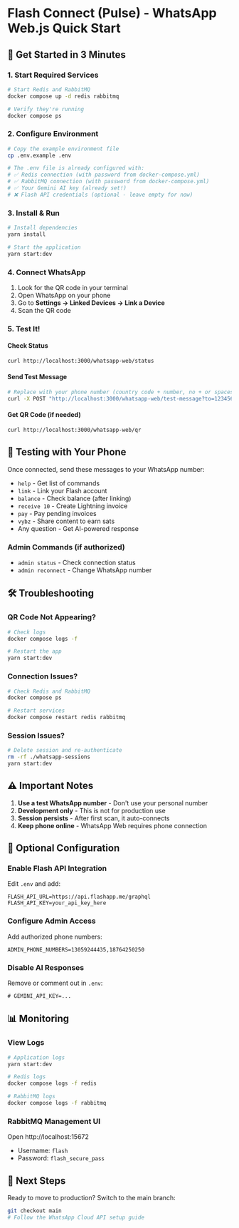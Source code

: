 # Flash Connect (Pulse) - WhatsApp Web.js Quick Start

## 🚀 Get Started in 3 Minutes

### 1. Start Required Services
```bash
# Start Redis and RabbitMQ
docker compose up -d redis rabbitmq

# Verify they're running
docker compose ps
```

### 2. Configure Environment
```bash
# Copy the example environment file
cp .env.example .env

# The .env file is already configured with:
# ✅ Redis connection (with password from docker-compose.yml)
# ✅ RabbitMQ connection (with password from docker-compose.yml)
# ✅ Your Gemini AI key (already set!)
# ❌ Flash API credentials (optional - leave empty for now)
```

### 3. Install & Run
```bash
# Install dependencies
yarn install

# Start the application
yarn start:dev
```

### 4. Connect WhatsApp
1. Look for the QR code in your terminal
2. Open WhatsApp on your phone
3. Go to **Settings → Linked Devices → Link a Device**
4. Scan the QR code

### 5. Test It!

#### Check Status
```bash
curl http://localhost:3000/whatsapp-web/status
```

#### Send Test Message
```bash
# Replace with your phone number (country code + number, no + or spaces)
curl -X POST "http://localhost:3000/whatsapp-web/test-message?to=1234567890&message=Hello from Flash Connect!"
```

#### Get QR Code (if needed)
```bash
curl http://localhost:3000/whatsapp-web/qr
```

## 📱 Testing with Your Phone

Once connected, send these messages to your WhatsApp number:

- `help` - Get list of commands
- `link` - Link your Flash account
- `balance` - Check balance (after linking)
- `receive 10` - Create Lightning invoice
- `pay` - Pay pending invoices
- `vybz` - Share content to earn sats
- Any question - Get AI-powered response

### Admin Commands (if authorized)
- `admin status` - Check connection status
- `admin reconnect` - Change WhatsApp number

## 🛠️ Troubleshooting

### QR Code Not Appearing?
```bash
# Check logs
docker compose logs -f

# Restart the app
yarn start:dev
```

### Connection Issues?
```bash
# Check Redis and RabbitMQ
docker compose ps

# Restart services
docker compose restart redis rabbitmq
```

### Session Issues?
```bash
# Delete session and re-authenticate
rm -rf ./whatsapp-sessions
yarn start:dev
```

## ⚠️ Important Notes

1. **Use a test WhatsApp number** - Don't use your personal number
2. **Development only** - This is not for production use
3. **Session persists** - After first scan, it auto-connects
4. **Keep phone online** - WhatsApp Web requires phone connection

## 🔧 Optional Configuration

### Enable Flash API Integration
Edit `.env` and add:
```env
FLASH_API_URL=https://api.flashapp.me/graphql
FLASH_API_KEY=your_api_key_here
```

### Configure Admin Access
Add authorized phone numbers:
```env
ADMIN_PHONE_NUMBERS=13059244435,18764250250
```

### Disable AI Responses
Remove or comment out in `.env`:
```env
# GEMINI_API_KEY=...
```

## 📊 Monitoring

### View Logs
```bash
# Application logs
yarn start:dev

# Redis logs
docker compose logs -f redis

# RabbitMQ logs
docker compose logs -f rabbitmq
```

### RabbitMQ Management UI
Open http://localhost:15672
- Username: `flash`
- Password: `flash_secure_pass`

## 🔄 Next Steps

Ready to move to production? Switch to the main branch:
```bash
git checkout main
# Follow the WhatsApp Cloud API setup guide
```